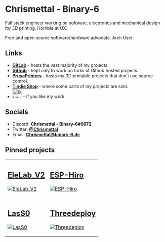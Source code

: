 # Chrismettal - Binary-6

Full stack engineer working on software, electronics and mechanical design for 3D printing. Horrible at UX.

Free and open source software/hardware advocate. Arch User.

## Links

- [**GitLab**](https://gitlab.com/chrismettal) -  hosts the vast majority of my projects.
- [**Github**](https://github.com/chrismettal) - kept only to work on forks of Github hosted projects.
- [**PrusaPrinters**](https://www.prusaprinters.org/social/13425-chrismettal/about) - hosts my 3D printable projects that don't use source control.
- [**Tindie Shop**](https://www.tindie.com/stores/binary-6/) - where some parts of my projects are sold.
- <a href='https://ko-fi.com/U7U6G0X3' target='_blank'><img height='30' style='border:0px;height:30px;' src='https://az743702.vo.msecnd.net/cdn/kofi4.png?v=0' border='0' alt='Buy Me a Coffee at ko-fi.com' /></a> - if you like my work.

## Socials
 
- Discord: **Chrismettal - Binary-6#0672**
- Twitter: [**@Chrismettal**](https://twitter.com/Chrismettal)
- Email:   [**Chrismettal@binary-6.de**](mailto:Chrismettal@binary-6.de)

## Pinned projects

<table>
<tr>
<td>

## [EleLab_V2](https://gitlab.com/Chrismettal/EleLab_v2)
[![EleLab_V2](https://gitlab.com/Chrismettal/EleLab_v2/-/raw/master/img/CompleteNice.jpg)](https://gitlab.com/Chrismettal/EleLab_v2)

</td>
<td>

## [ESP-Hiro](https://gitlab.com/Chrismettal/ESP-Hiro)
[![ESP-Hiro](https://gitlab.com/Chrismettal/ESP-Hiro/-/raw/master/img/Nice.png)](https://gitlab.com/Chrismettal/ESP-Hiro)

</td>
</tr>
<tr>
<td>

## [LasS0](https://gitlab.com/Chrismettal/LasS0)
[![LasS0](https://gitlab.com/Chrismettal/LasS0/-/raw/master/img/Board.jpg)](https://gitlab.com/Chrismettal/LasS0)

</td>
<td>

## [Threedeploy](https://gitlab.com/Chrismettal/EleLab_v2)
[![Threedeploy](https://gitlab.com/Chrismettal/threedeploy/-/raw/master/img/Banner.png)](https://gitlab.com/Chrismettal/threedeploy)

</td>
</tr>
</table>
